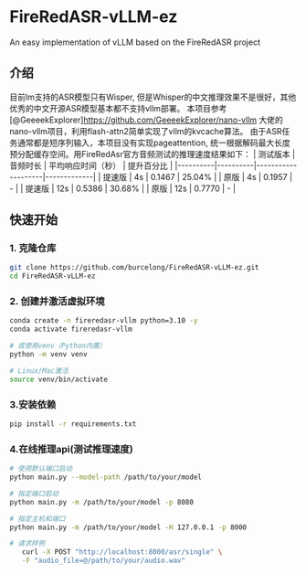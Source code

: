 # FireRedASR-vLLM-ez
An easy implementation of vLLM based on the FireRedASR project

## 介绍
目前lm支持的ASR模型只有Wisper, 但是Whisper的中文推理效果不是很好，其他优秀的中文开源ASR模型基本都不支持vllm部署。
本项目参考[@GeeeekExplorer]https://github.com/GeeeekExplorer/nano-vllm 大佬的nano-vllm项目，利用flash-attn2简单实现了vllm的kvcache算法。
由于ASR任务通常都是短序列输入，本项目没有实现pageattention, 统一根据解码最大长度预分配缓存空间。用FireRedAsr官方音频测试的推理速度结果如下：
| 测试版本 | 音频时长 | 平均响应时间（秒） | 提升百分比  |
|----------|----------|--------------------|-------------|
| 提速版   | 4s       | 0.1467             | 25.04%      |
| 原版     | 4s       | 0.1957             | -           |
| 提速版   | 12s      | 0.5386             | 30.68%      |
| 原版     | 12s      | 0.7770             | -           |



## 快速开始

### 1. 克隆仓库
```bash
git clone https://github.com/burcelong/FireRedASR-vLLM-ez.git
cd FireRedASR-vLLM-ez
```
### 2. 创建并激活虚拟环境
```bash
conda create -n fireredasr-vllm python=3.10 -y
conda activate fireredasr-vllm

# 或使用venv（Python内置）
python -m venv venv

# Linux/Mac激活
source venv/bin/activate
```
### 3.安装依赖
```bash
pip install -r requirements.txt
```
### 4.在线推理api(测试推理速度)
```bash
# 使用默认端口启动
python main.py --model-path /path/to/your/model

# 指定端口启动
python main.py -m /path/to/your/model -p 8080

# 指定主机和端口
python main.py -m /path/to/your/model -H 127.0.0.1 -p 8000

# 请求样例
   curl -X POST "http://localhost:8000/asr/single" \
   -F "audio_file=@/path/to/your/audio.wav"
```


